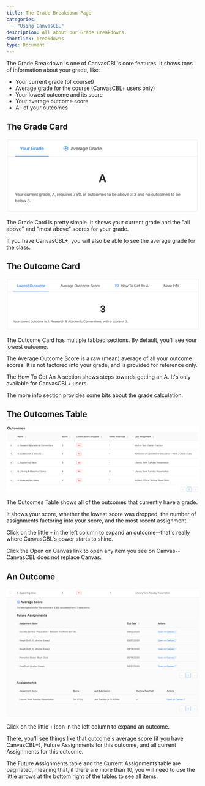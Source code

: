 ```yaml
---
title: The Grade Breakdown Page
categories:
  - "Using CanvasCBL"
description: All about our Grade Breakdowns.
shortlink: breakdowns
type: Document
---
```


The Grade Breakdown is one of CanvasCBL's core features.
It shows tons of information about your grade, like:

- Your current grade (of course!)
- Average grade for the course (CanvasCBL+ users only)
- Your lowest outcome and its score
- Your average outcome score
- All of your outcomes

## The Grade Card

![The Grade Card](/images/2020-02-21-the-grade-breakdown-page-1.png)

The Grade Card is pretty simple. It shows your current grade and the "all above"
and "most above" scores for your grade.

If you have CanvasCBL+, you will also be able to see the average grade for the class.

## The Outcome Card

![The Outcome Card](/images/2020-02-21-the-grade-breakdown-page-2.png)

The Outcome Card has multiple tabbed sections. By default, you'll see your lowest outcome.

The Average Outcome Score is a raw (mean) average of all your outcome scores.
It is not factored into your grade, and is provided for reference only.

The How To Get An A section shows steps towards getting an A.
It's only available for CanvasCBL+ users.

The more info section provides some bits about the grade calculation.

## The Outcomes Table

![The Outcomes Table](/images/2020-02-21-the-grade-breakdown-page-3.png)

The Outcomes Table shows all of the outcomes that currently have a grade.

It shows your score, whether the lowest score was dropped, the number of
assignments factoring into your score, and the most recent assignment.

Click on the little `+` in the left column to expand an outcome--that's
really where CanvasCBL's power starts to shine.

Click the Open on Canvas link to open any item you see on Canvas--
CanvasCBL does not replace Canvas.

## An Outcome

![An Expanded Outcome](/images/2020-02-21-the-grade-breakdown-page-4.png)

Click on the little `+` icon in the left column to expand an outcome.

There, you'll see things like that outcome's average score (if you have
CanvasCBL+), Future Assignments for this outcome, and all current
Assignments for this outcome.

The Future Assignments table and the Current Assignments table are
paginated, meaning that, if there are more than 10, you will need to
use the little arrows at the bottom right of the tables to see all
items.